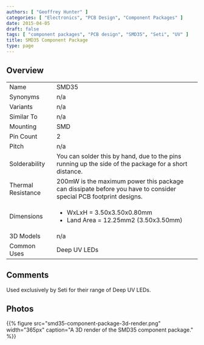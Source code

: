 ```yaml
---
authors: [ "Geoffrey Hunter" ]
categories: [ "Electronics", "PCB Design", "Component Packages" ]
date: 2015-04-05
draft: false
tags: [ "component packages", "PCB design", "SMD35", "Seti", "UV" ]
title: SMD35 Component Package
type: page
---
```


## Overview

<table >
<tbody >
<tr >
<td >Name</td>
<td >SMD35</td>
</tr>
<tr>
<td >Synonyms</td>
<td >n/a</td>
</tr>
<tr >
<td >Variants</td>
<td >n/a</td>
</tr>
<tr >
<td >Similar To</td>
<td >n/a</td>
</tr>
<tr >
<td >Mounting</td>
<td >SMD</td>
</tr>
<tr >

<td >Pin Count
</td>

<td >2
</td>
</tr>
<tr >

<td >Pitch
</td>

<td >n/a
</td>
</tr>
<tr >

<td >Solderability
</td>

<td >You can solder this by hand, due to the pins running up the side of the package for a short distance.
</td>
</tr>
<tr >

<td >Thermal Resistance
</td>

<td >200mW is the maximum power this package can dissipate before you have to consider special PCB footprint designs.
</td>
</tr>
<tr >
<td >Dimensions</td>
<td>
  <ul>
    <li>WxLxH = 3.50x3.50x0.80mm</li>
    <li>Land Area = 12.25mm2 (3.50x3.50mm)</li>
  </ul>
</td>
</tr>
<tr >
<td >3D Models</td>
<td >n/a</td>
</tr>
<tr>
<td >Common Uses</td>
<td>Deep UV LEDs</td>
</tr>
</tbody>
</table>

## Comments

Used exclusively by Seti for their range of Deep UV LEDs.

## Photos

{{% figure src="smd35-component-package-3d-render.png" width="365px" caption="A 3D render of the SMD35 component package." %}}